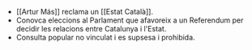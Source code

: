 - [[Artur Más]] reclama un [[Estat Català]].
- Conovca eleccions al Parlament que afavoreix a un Referendum per decidir les relacions entre Catalunya i l'Estat.
- Consulta popular no vinculat i es supsesa i prohibida.